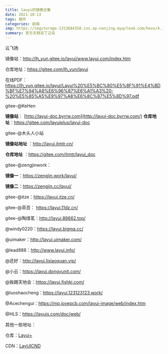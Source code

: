 ```yaml
---
title: lauyi的镜像合集
date: 2021-10-13
tags: 插件
categories: 前端
img: https://imgstorage-1313684358.cos.ap-nanjing.myqcloud.com/hexo/4.jpg
summary: 官方文档没了之后
---
```




云飞扬

镜像站：http://lh_yun.gitee.io/layui/www.layui.com/index.htm

仓库地址：https://gitee.com/lh_yun/layui

在线PDF：https://lh_yun.gitee.io/layui/Layui%20%E5%BC%80%E5%8F%91%E4%BD%BF%E7%94%A8%E6%96%87%E6%A1%A3%20-%20%E5%85%A5%E9%97%A8%E6%8C%87%E5%8D%97.pdf



gitee-@KeHen

**镜像站**： [http://layui-doc.byrrw.com](http://layui-doc.byrrw.com/)
**仓库地址**：https://gitee.com/layuiplus/layui-doc



gitee-@木头人小站

**镜像站地址** ：http://layui.itmtr.cn/

**仓库地址** ：https://gitee.com/itmtr/layui_doc



gitee-@zengjinwork：

**镜像一**：https://zengjin.work/layui/

**镜像二**：https://zengjin.cc/layui/



gitee-@itze：https://layui.itze.cn/



gitee-@茶百： https://layui.11dz.cn/



gitee-@陶璟茗：http://layui.88662.top/



@windy0220：https://layui.bigma.cc/



@uimaker：http://layui.uimaker.com/



@lead888：http://www.layui.info/



@还好：http://layui.lixiaoquan.vip/



@小云：https://layui.dongyunit.com/



@挨踢天地会：https://layui.fishkj.com/



@luoshaocheng：https://layui.123123123.work/



@Acechengui：https://mp.jovepcb.com/layui-image/web/index.htm



@HLS：https://layuis.com/doc/web/











其他一些地址：

仓库：[Layui+](https://gitee.com/layuiplus)

CDN：[LayUICND](https://www.layuicdn.com/)



















